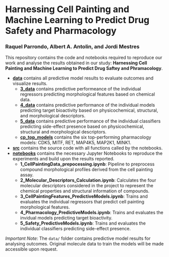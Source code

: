 # Harnessing Cell Painting and Machine Learning to Predict Drug Safety and Pharmacology  
### Raquel Parrondo, Albert A. Antolin, and Jordi Mestres

This repository contains the code and notebooks required to reproduce our work and analyse the results obtained in our study: **Harnessing Cell Painting and Machine Learning to Predict Drug Saftey and Phramacology**. 

- **[data](data/)** contains all predictive model results to evaluate outcomes and visualize results.
    - **[3_data](data/3_data/)** contains predictive performeance of the individual regressors predicting morphological features based on chemical data.
    - **[4_data](data/4_data/)** contains predictive performance of the individual models predicting target bioactivity based on physicochemical, structural, and morphological descriptors. 
    - **[5_data](data/5_data/)** contains predictive performance of the individual classifiers predicting side-effect presence based on physicochemical, structural and morphological descriptors.
    - **[cp_top_models](data/cp_top_models/)** contains the six top-performing pharmacology models: CDK5, MITF, RET, MAP4K5, MAP2K1, MINK1.
- **[src](src/)** contains the source code with all functions called by the notebooks.
- **[notebooks](notebooks/)** contains the necessary Jupyter Notebooks to reproduce the experiments and build upon the results reported.
    - **1_CellPaintingData_prepocessing.ipynb**: Pipeline to preprocess compound morphological profiles derived from the cell painting assay.
    - **2_Molecular_Descriptors_Calculation.ipynb**: Calculates the four molecular descriptors considered in the project to represent the chemical properties and structural information of compounds.
    - **3_CellPaintingFeatures_PredictiveModels.ipynb**: Trains and evaluates the individual regressors that predict cell painting morphological features.
    - **4_Pharmacology_PredictiveModels.ipynb**: Trains and evaluates the invidual models predicting target bioactivity.
    - **5_Safety_PredictiveModels.ipynb**: Trains and evaluates the individual classifiers predicting side-effect presence.
  
*Important Note*: The `data/` folder contains predictive model results for analysing outcomes. Original molecule data to train the models will be made accessible upon request.
